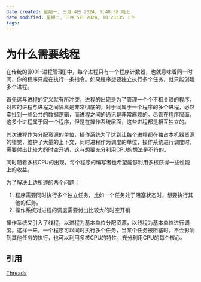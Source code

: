 ```yaml
---
date created: 星期一, 三月 4日 2024, 9:48:38 晚上
date modified: 星期二, 三月 5日 2024, 10:23:35 上午
tags: 
---
```


# 为什么需要线程

在传统的[[001-进程管理]]中，每个进程只有一个程序计数器，也就意味着同一时间，你的程序只能在执行一条指令。如果程序想要独立执行多个任务，就只能创建多个进程。

首先这与进程的定义就有所冲突，进程的出现是为了管理一个个不相关联的程序，对应的进程与进程之间隔离是非常彻底的。对于同属于一个程序的多个进程，必然牵扯到一些公共的数据逻辑，而进程之间的通讯是非常麻烦的。尽管在程序层面，这多个进程属于同一个程序，但是在操作系统层面，这些进程都是相互独立的。

其次进程作为分配资源的单位，操作系统为了达到让每个进程都在独占本机器资源的错觉，维护了大量的上下文，同时进程作为调度的单位，操作系统进行调度时，需要付出比较大的时空开销，这与想要充分利用CPU的想法是不符的。

同时随着多核CPU的出现，每个程序的编写者也希望能够利用多核获得一些性能上的收益。

为了解决上边所述的两个问题：
1. 程序需要同时执行多个独立任务，比如一个任务处于阻塞状态时，想要执行其他的任务。
2. 操作系统对进程的调度需要付出比较大的时空开销

操作系统又引入了线程，以进程为基本单位分配资源，以线程为基本单位进行调度。这样一来，一个程序可以同时执行多个任务，当某个任务被阻塞时，不会影响到其他任务的执行，也可以利用多核CPU的特性，充分利用CPU的每个核心。

## 引用

[Threads](https://www.cs.uic.edu/~jbell/CourseNotes/OperatingSystems/4_Threads.html#:~:text=Threads%20are%20very%20useful%20in,tasks%20to%20proceed%20without%20blocking.)

